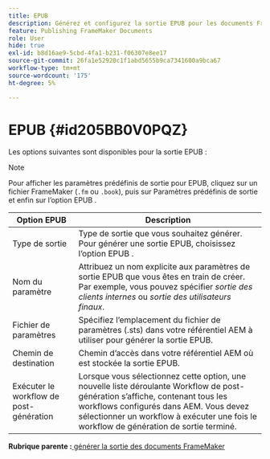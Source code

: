 ```yaml
---
title: EPUB
description: Générez et configurez la sortie EPUB pour les documents FrameMaker dans AEM Guides.
feature: Publishing FrameMaker Documents
role: User
hide: true
exl-id: b8d16ae9-5cbd-4fa1-b231-f06307e8ee17
source-git-commit: 26fa1e52920c1f1abd5655b9ca7341600a9bca67
workflow-type: tm+mt
source-wordcount: '175'
ht-degree: 5%

---
```


# EPUB {#id205BB0V0PQZ}

Les options suivantes sont disponibles pour la sortie EPUB :

>[!NOTE]
>
> Pour afficher les paramètres prédéfinis de sortie pour EPUB, cliquez sur un fichier FrameMaker \(`.fm` ou `.book`\), puis sur Paramètres prédéfinis de sortie et enfin sur l’option EPUB .

| Option EPUB | Description |
|-----------|-----------|
| Type de sortie | Type de sortie que vous souhaitez générer. Pour générer une sortie EPUB, choisissez l’option EPUB . |
| Nom du paramètre | Attribuez un nom explicite aux paramètres de sortie EPUB que vous êtes en train de créer. Par exemple, vous pouvez spécifier *sortie des clients internes* ou *sortie des utilisateurs finaux*. |
| Fichier de paramètres | Spécifiez l’emplacement du fichier de paramètres \(.sts\) dans votre référentiel AEM à utiliser pour générer la sortie EPUB. |
| Chemin de destination | Chemin d’accès dans votre référentiel AEM où est stockée la sortie EPUB. |
| Exécuter le workflow de post-génération | Lorsque vous sélectionnez cette option, une nouvelle liste déroulante Workflow de post-génération s’affiche, contenant tous les workflows configurés dans AEM. Vous devez sélectionner un workflow à exécuter une fois le workflow de génération de sortie terminé. |

**Rubrique parente :**&#x200B;[ générer la sortie des documents FrameMaker](fm-output-generatation.md)
